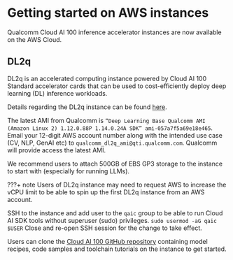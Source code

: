 # Getting started on AWS instances 
Qualcomm Cloud AI 100 inference accelerator instances are now available on the AWS Cloud. 

## DL2q  
DL2q is an accelerated computing instance powered by Cloud AI 100 Standard accelerator cards that can be used to cost-efficiently deploy deep learning (DL) inference workloads. 

Details regarding the DL2q instance can be found [here](https://aws.amazon.com/ec2/instance-types/dl2q/). 

The latest AMI from Qualcomm is `“Deep Learning Base Qualcomm AMI (Amazon Linux 2) 1.12.0.88P 1.14.0.24A SDK” ami-057a7f5a69e18e465`. Email your 12-digit AWS account number along with the intended use case (CV, NLP, GenAI etc) to `qualcomm_dl2q_ami@qti.qualcomm.com`. Qualcomm will provide access the latest AMI. 

We recommend users to attach 500GB of EBS GP3 storage to the instance to start with (especially for running LLMs).  

???+ note 
      Users of DL2q instance may need to request AWS to increase the vCPU limit to be able to spin up the first DL2q instance from an AWS account. 

SSH to the instance and add user to the `qaic` group to be able to run Cloud AI SDK tools without superuser (sudo) privileges. 
    ```
    sudo usermod -aG qaic $USER
    ```
Close and re-open SSH session for the change to take effect. 

Users can clone the [Cloud AI 100 GitHub repository](https://github.com/quic/cloud-ai-sdk) containing model recipes, code samples and toolchain tutorials on the instance to get started. 



